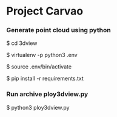 # Project Carvao # 

### Generate point cloud using python

$ cd 3dview

$ virtualenv -p python3 .env

$ source .env/bin/activate

$ pip install -r requirements.txt

### Run archive  ploy3dview.py
$ python3 ploy3dview.py
